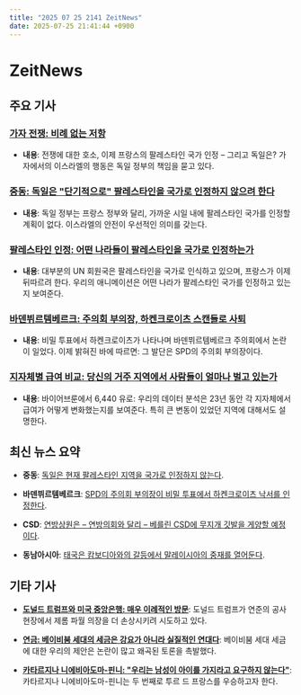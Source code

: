 ```yaml
---
title: "2025 07 25 2141 ZeitNews"
date: 2025-07-25 21:41:44 +0900
---
```


# ZeitNews
## 주요 기사
### [가자 전쟁: 비례 없는 저항](https://www.zeit.de/politik/ausland/2025-07/gaza-krieg-voelkerrecht-kriegsverbrechen-israel-bundesregierung)
- **내용**: 전쟁에 대한 호소, 이제 프랑스의 팔레스타인 국가 인정 – 그리고 독일은? 가자에서의 이스라엘의 행동은 독일 정부의 책임을 묻고 있다.

### [중동: 독일은 "단기적으로" 팔레스타인을 국가로 인정하지 않으려 한다](https://www.zeit.de/politik/deutschland/2025-07/nahost-palaestina-deutschland-frankreich-anerkennung)
- **내용**: 독일 정부는 프랑스 정부와 달리, 가까운 시일 내에 팔레스타인 국가를 인정할 계획이 없다. 이스라엘의 안전이 우선적인 의미를 갖는다.

### [팔레스타인 인정: 어떤 나라들이 팔레스타인을 국가로 인정하는가](https://www.zeit.de/politik/ausland/2024-05/anerkennung-palaestina-staat-laender-karte)
- **내용**: 대부분의 UN 회원국은 팔레스타인을 국가로 인식하고 있으며, 프랑스가 이제 뒤따르려 한다. 우리의 애니메이션은 어떤 나라가 팔레스타인 국가를 인정하고 있는지 보여준다.

### [바덴뷔르템베르크: 주의회 부의장, 하켄크로이츠 스캔들로 사퇴](https://www.zeit.de/politik/2025-07/baden-wuerttemberg-landtag-spd-daniel-born-hakenkreuz)
- **내용**: 비밀 투표에서 하켄크로이츠가 나타나며 바덴뷔르템베르크 주의회에서 논란이 일었다. 이제 밝혀진 바에 따르면: 그 발단은 SPD의 주의회 부의장이다.

### [지자체별 급여 비교: 당신의 거주 지역에서 사람들이 얼마나 벌고 있는가](https://www.zeit.de/arbeit/2025-07/gehaltsvergleich-gemeinden-deutschland-gehaelter-gehaltssteigerungen)
- **내용**: 바이어브룬에서 6,440 유로: 우리의 데이터 분석은 23년 동안 각 지자체에서 급여가 어떻게 변화했는지를 보여준다. 특히 큰 변동이 있었던 지역에 대해서도 설명한다.

## 최신 뉴스 요약
- **중동**: [독일은 현재 팔레스타인 지역을 국가로 인정하지 않는다](https://www.zeit.de/politik/deutschland/2025-07/nahost-palaestina-deutschland-frankreich-anerkennung).
  
- **바덴뷔르템베르크**: [SPD의 주의회 부의장이 비밀 투표에서 하켄크로이츠 낙서를 인정한다](https://www.zeit.de/politik/2025-07/baden-wuerttemberg-landtag-spd-daniel-born-hakenkreuz).
  
- **CSD**: [연방상원은 – 연방의회와 달리 – 베를린 CSD에 무지개 깃발을 게양할 예정이다](https://www.zeit.de/gesellschaft/2025-07/csd-regenbogenflagge-bundesrat-berlin-rechte).
  
- **동남아시아**: [태국은 캄보디아와의 갈등에서 말레이시아의 중재를 열어둔다](https://www.zeit.de/gesellschaft/2025-07/kombodscha-und-thailand-konflikt-vermittler).

## 기타 기사
- **[도널드 트럼프와 미국 중앙은행: 매우 이례적인 방문](https://www.zeit.de/wirtschaft/2025-07/donald-trump-us-notenbank-jerome-powell)**: 도널드 트럼프가 연준의 공사 현장에서 제롬 파월 의장을 더 손상시키려 시도하고 있다.
  
- **[연금: 베이비붐 세대의 세금은 강요가 아니라 실질적인 연대다](https://www.zeit.de/wirtschaft/2025-07/rente-babyboomer-soli-generationen-alter-sozialpolitik)**: 베이비붐 세대 세금에 대한 우리의 제안은 논란이 많고 왜곡된 토론을 촉발했다.
  
- **[카타르지나 니에비아도마-핀니: "우리는 남성이 아이를 가지라고 요구하지 않는다"](https://www.zeit.de/sport/2025-07/katarzyna-niewiadoma-phinney-tour-de-france-frauen)**: 카타르지나 니에비아도마-핀니는 두 번째로 투르 드 프랑스를 우승하고자 한다.
